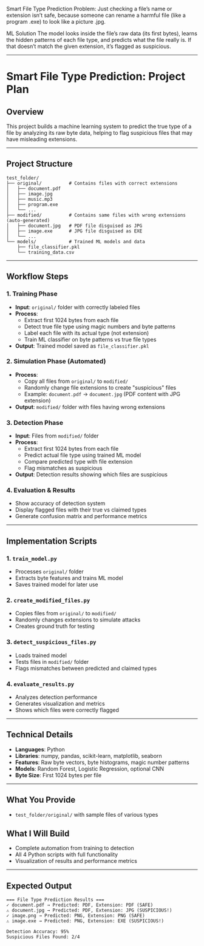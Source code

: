 Smart File Type Prediction
Problem:
Just checking a file’s name or extension isn’t safe, because someone can rename a harmful file (like a program .exe) to look like a picture .jpg.

ML Solution
The model looks inside the file’s raw data (its first bytes), learns the hidden patterns of each file type, and predicts what the file really is. If that doesn’t match the given extension, it’s flagged as suspicious.
***
# Smart File Type Prediction: Project Plan

## Overview
This project builds a machine learning system to predict the true type of a file by analyzing its raw byte data, helping to flag suspicious files that may have misleading extensions.

---

## Project Structure
```
test_folder/
├── original/          # Contains files with correct extensions
│   ├── document.pdf
│   ├── image.jpg
│   ├── music.mp3
│   ├── program.exe
│   └── ...
├── modified/          # Contains same files with wrong extensions (auto-generated)
│   ├── document.jpg   # PDF file disguised as JPG
│   ├── image.exe      # JPG file disguised as EXE
│   └── ...
└── models/            # Trained ML models and data
    ├── file_classifier.pkl
    └── training_data.csv
```

---

## Workflow Steps

### 1. Training Phase
- **Input**: `original/` folder with correctly labeled files
- **Process**: 
  - Extract first 1024 bytes from each file
  - Detect true file type using magic numbers and byte patterns
  - Label each file with its actual type (not extension)
  - Train ML classifier on byte patterns vs true file types
- **Output**: Trained model saved as `file_classifier.pkl`

### 2. Simulation Phase (Automated)
- **Process**:
  - Copy all files from `original/` to `modified/`
  - Randomly change file extensions to create "suspicious" files
  - Example: `document.pdf` → `document.jpg` (PDF content with JPG extension)
- **Output**: `modified/` folder with files having wrong extensions

### 3. Detection Phase
- **Input**: Files from `modified/` folder
- **Process**:
  - Extract first 1024 bytes from each file
  - Predict actual file type using trained ML model
  - Compare predicted type with file extension
  - Flag mismatches as suspicious
- **Output**: Detection results showing which files are suspicious

### 4. Evaluation & Results
- Show accuracy of detection system
- Display flagged files with their true vs claimed types
- Generate confusion matrix and performance metrics

---

## Implementation Scripts

### 1. `train_model.py`
- Processes `original/` folder
- Extracts byte features and trains ML model
- Saves trained model for later use

### 2. `create_modified_files.py`
- Copies files from `original/` to `modified/`
- Randomly changes extensions to simulate attacks
- Creates ground truth for testing

### 3. `detect_suspicious_files.py`
- Loads trained model
- Tests files in `modified/` folder
- Flags mismatches between predicted and claimed types

### 4. `evaluate_results.py`
- Analyzes detection performance
- Generates visualization and metrics
- Shows which files were correctly flagged

---

## Technical Details
- **Languages**: Python
- **Libraries**: numpy, pandas, scikit-learn, matplotlib, seaborn
- **Features**: Raw byte vectors, byte histograms, magic number patterns
- **Models**: Random Forest, Logistic Regression, optional CNN
- **Byte Size**: First 1024 bytes per file

---

## What You Provide
- `test_folder/original/` with sample files of various types

## What I Will Build
- Complete automation from training to detection
- All 4 Python scripts with full functionality
- Visualization of results and performance metrics

---

## Expected Output
```
=== File Type Prediction Results ===
✓ document.pdf → Predicted: PDF, Extension: PDF (SAFE)
⚠ document.jpg → Predicted: PDF, Extension: JPG (SUSPICIOUS!)
✓ image.png → Predicted: PNG, Extension: PNG (SAFE)
⚠ image.exe → Predicted: PNG, Extension: EXE (SUSPICIOUS!)

Detection Accuracy: 95%
Suspicious Files Found: 2/4
```